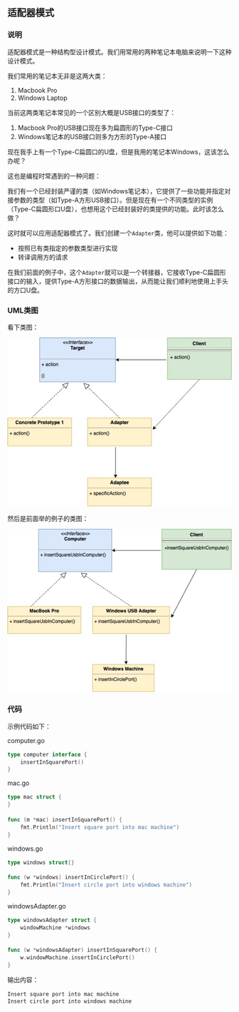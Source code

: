 ## 适配器模式

### 说明

适配器模式是一种结构型设计模式。我们用常用的两种笔记本电脑来说明一下这种设计模式。

我们常用的笔记本无非是这两大类：

1. Macbook Pro
2. Windows Laptop

当前这两类笔记本常见的一个区别大概是USB接口的类型了：

1. Macbook Pro的USB接口现在多为扁圆形的Type-C接口
2. Windows笔记本的USB接口则多为方形的Type-A接口

现在我手上有一个Type-C扁圆口的U盘，但是我用的笔记本Windows，这该怎么办呢？

这也是编程时常遇到的一种问题：

我们有一个已经封装严谨的类（如Windows笔记本），它提供了一些功能并指定对接参数的类型（如Type-A方形USB接口）。但是现在有一个不同类型的实例（Type-C扁圆形口U盘），也想用这个已经封装好的类提供的功能。此时该怎么做？

这时就可以应用适配器模式了。我们创建一个`Adapter`类，他可以提供如下功能：

- 按照已有类指定的参数类型进行实现
- 转译调用方的请求

在我们前面的例子中，这个`Adapter`就可以是一个转接器，它接收Type-C扁圆形接口的输入，提供Type-A方形接口的数据输出，从而能让我们顺利地使用上手头的方口U盘。

### UML类图

看下类图：

![img](images/509261-20211226213103936-1871332519.jpg)

然后是前面举的例子的类图：

![img](images/509261-20211226213129762-1379160937.jpg)

### 代码

示例代码如下：

computer.go

```go
type computer interface {
    insertInSquarePort()
}
```

mac.go

```go
type mac struct {
}
 
func (m *mac) insertInSquarePort() {
    fmt.Println("Insert square port into mac machine")
}
```

windows.go

```go
type windows struct{}
 
func (w *windows) insertInCirclePort() {
    fmt.Println("Insert circle port into windows machine")
}
```

windowsAdapter.go

```go
type windowsAdapter struct {
    windowMachine *windows
}

func (w *windowsAdapter) insertInSquarePort() {
    w.windowMachine.insertInCirclePort()
}
```

输出内容：

```
Insert square port into mac machine
Insert circle port into windows machine
```

